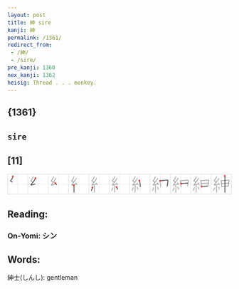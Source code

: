 ```yaml
---
layout: post
title: 紳 sire
kanji: 紳
permalink: /1361/
redirect_from:
 - /紳/
 - /sire/
pre_kanji: 1360
nex_kanji: 1362
heisig: Thread . . . monkey.
---
```


## {1361}

## `sire`

## [11]

<div class="stroke"><img src="../images/E7B4B3.png" /></div>

## Reading:

### On-Yomi: シン

## Words:

紳士(しんし): gentleman
